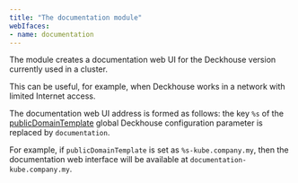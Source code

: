```yaml
---
title: "The documentation module"
webIfaces:
- name: documentation
---
```


The module creates a documentation web UI for the Deckhouse version currently used in a cluster.

This can be useful, for example, when Deckhouse works in a network with limited Internet access.

The documentation web UI address is formed as follows: the key `%s` of the [publicDomainTemplate](../../deckhouse-configure-global.html#parameters-modules-publicdomaintemplate) global Deckhouse configuration parameter is replaced by `documentation`.

For example, if `publicDomainTemplate` is set as `%s-kube.company.my`, then the documentation web interface will be available at `documentation-kube.company.my`.
